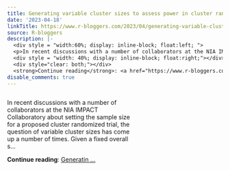 ```yaml
---
title: Generating variable cluster sizes to assess power in cluster randomize trials
date: '2023-04-18'
linkTitle: https://www.r-bloggers.com/2023/04/generating-variable-cluster-sizes-to-assess-power-in-cluster-randomize-trials/
source: R-bloggers
description: |-
  <div style = "width:60%; display: inline-block; float:left; ">
  <p>In recent discussions with a number of collaborators at the NIA IMPACT Collaboratory about setting the sample size for a proposed cluster randomized trial, the question of variable cluster sizes has come up a number of times. Given a fixed overall s...</p></div>
  <div style = "width: 40%; display: inline-block; float:right;"></div>
  <div style="clear: both;"></div>
  <strong>Continue reading</strong>: <a href="https://www.r-bloggers.com/2023/04/generating-variable-cluster-sizes-to-assess-power-in-cluster-randomize-trials/">Generatin ...
disable_comments: true
---
```

<div style = "width:60%; display: inline-block; float:left; ">
<p>In recent discussions with a number of collaborators at the NIA IMPACT Collaboratory about setting the sample size for a proposed cluster randomized trial, the question of variable cluster sizes has come up a number of times. Given a fixed overall s...</p></div>
<div style = "width: 40%; display: inline-block; float:right;"></div>
<div style="clear: both;"></div>
<strong>Continue reading</strong>: <a href="https://www.r-bloggers.com/2023/04/generating-variable-cluster-sizes-to-assess-power-in-cluster-randomize-trials/">Generatin ...